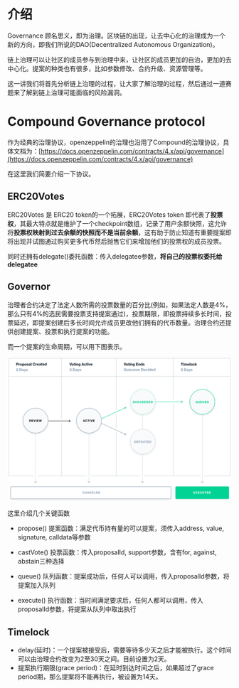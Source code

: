 # 介绍

Governance 顾名思义，即为治理。区块链的出现，让去中心化的治理成为一个新的方向，即我们所说的DAO(Decentralized Autonomous Organization)。

链上治理可以让社区的成员参与到治理中来，让社区的成员更加的自治，更加的去中心化。提案的种类也有很多，比如参数修改、合约升级、资源管理等。

这一讲我们将首先分析链上治理的过程，让大家了解治理的过程，然后通过一道赛题来了解到链上治理可能面临的风险漏洞。

# Compound Governance protocol

作为经典的治理协议，openzeppelin的治理也沿用了Compound的治理协议，具体文档为：[https://docs.openzeppelin.com/contracts/4.x/api/governance](https://docs.openzeppelin.com/contracts/4.x/api/governance)

在这里我们简要介绍一下协议。

## ERC20Votes

ERC20Votes 是 ERC20 token的一个拓展，ERC20Votes token 即代表了**投票权**，其最大特点就是维护了一个checkpoint数组，记录了用户余额快照，这允许将**投票权映射到过去余额的快照而不是当前余额**，这有助于防止知道有重要提案即将出现并试图通过购买更多代币然后抛售它们来增加他们的投票权的成员投票。

同时还拥有delegate()委托函数：传入delegatee参数，**将自己的投票权委托给delegatee**


## Governor

治理者合约决定了法定人数所需的投票数量的百分比(例如，如果法定人数是4%，那么只有4%的选民需要投票支持提案通过)，投票期限，即投票持续多长时间，投票延迟，即提案创建后多长时间允许成员更改他们拥有的代币数量。治理合约还提供创建提案、投票和执行提案的功能。

而一个提案的生命周期，可以用下图表示。

![](./img/gov_diagram.png)

这里介绍几个关键函数

- propose() 提案函数：满足代币持有量的可以提案，须传入address, value, signature, calldata等参数

- castVote() 投票函数：传入proposalId, support参数，含有for, against, abstain三种选择

- queue() 队列函数：提案成功后，任何人可以调用，传入proposalId参数，将提案加入队列

- execute() 执行函数：当时间满足要求后，任何人都可以调用，传入proposalId参数，将提案从队列中取出执行

## Timelock

- delay(延时)：一个提案被接受后，需要等待多少天之后才能被执行。这个时间可以由治理合约改变为2至30天之间。目前设置为2天。
- 提案执行期限(grace period)：在延时到达时间之后，如果超过了grace period期，那么提案将不能再执行，被设置为14天。

